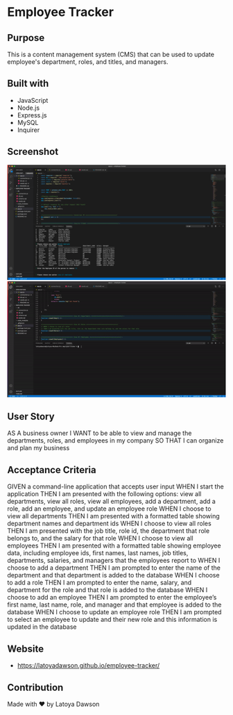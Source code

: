 # Employee Tracker

## Purpose
This is a content management system (CMS) that can be used to update employee's department, roles, and titles, and managers.

## Built with 
* JavaScript
* Node.js
* Express.js
* MySQL
* Inquirer 


## Screenshot
![screenshot of code](/assets/Images/code.png)
![screenshot of gift](/assets/Images/employee-tracker.gif)



## User Story
AS A business owner
I WANT to be able to view and manage the departments, roles, and employees in my company
SO THAT I can organize and plan my business



## Acceptance Criteria 
GIVEN a command-line application that accepts user input
WHEN I start the application
THEN I am presented with the following options: view all departments, view all roles, view all employees, add a department, add a role, add an employee, and update an employee role
WHEN I choose to view all departments
THEN I am presented with a formatted table showing department names and department ids
WHEN I choose to view all roles
THEN I am presented with the job title, role id, the department that role belongs to, and the salary for that role
WHEN I choose to view all employees
THEN I am presented with a formatted table showing employee data, including employee ids, first names, last names, job titles, departments, salaries, and managers that the employees report to
WHEN I choose to add a department
THEN I am prompted to enter the name of the department and that department is added to the database
WHEN I choose to add a role
THEN I am prompted to enter the name, salary, and department for the role and that role is added to the database
WHEN I choose to add an employee
THEN I am prompted to enter the employee’s first name, last name, role, and manager and that employee is added to the database
WHEN I choose to update an employee role
THEN I am prompted to select an employee to update and their new role and this information is updated in the database 

## Website
* https://latoyadawson.github.io/employee-tracker/


## Contribution
Made with ❤️  by  Latoya Dawson


